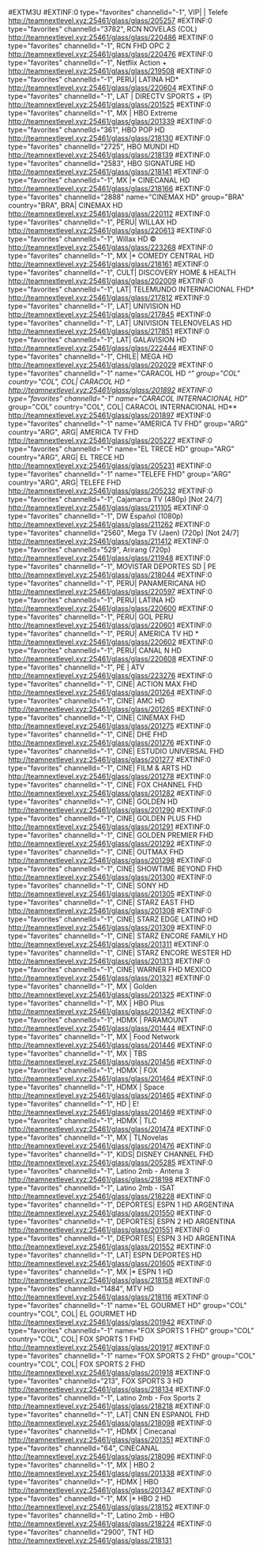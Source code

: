 #EXTM3U
#EXTINF:0 type="favorites" channelId="-1", VIP| | Telefe
http://teamnextlevel.xyz:25461/glass/glass/205257
#EXTINF:0 type="favorites" channelId="3782", RCN NOVELAS (COL)
http://teamnextlevel.xyz:25461/glass/glass/220486
#EXTINF:0 type="favorites" channelId="-1", RCN FHD OPC 2
http://teamnextlevel.xyz:25461/glass/glass/220476
#EXTINF:0 type="favorites" channelId="-1", Netflix Action +
http://teamnextlevel.xyz:25461/glass/glass/219508
#EXTINF:0 type="favorites" channelId="-1", PERU| LATINA HD*
http://teamnextlevel.xyz:25461/glass/glass/220604
#EXTINF:0 type="favorites" channelId="-1", LAT | DIRECTV SPORTS + (P)
http://teamnextlevel.xyz:25461/glass/glass/201525
#EXTINF:0 type="favorites" channelId="-1", MX | HBO Extreme
http://teamnextlevel.xyz:25461/glass/glass/201339
#EXTINF:0 type="favorites" channelId="361", HBO POP HD
http://teamnextlevel.xyz:25461/glass/glass/218130
#EXTINF:0 type="favorites" channelId="2725", HBO MUNDI HD
http://teamnextlevel.xyz:25461/glass/glass/218139
#EXTINF:0 type="favorites" channelId="2583", HBO SIGNATURE HD
http://teamnextlevel.xyz:25461/glass/glass/218141
#EXTINF:0 type="favorites" channelId="-1", MX |* CINECANAL HD
http://teamnextlevel.xyz:25461/glass/glass/218166
#EXTINF:0 type="favorites" channelId="2888" name="CINEMAX HD" group="BRA" country="BRA", BRA| CINEMAX HD
http://teamnextlevel.xyz:25461/glass/glass/220112
#EXTINF:0 type="favorites" channelId="-1", PERU| WILLAX HD
http://teamnextlevel.xyz:25461/glass/glass/220613
#EXTINF:0 type="favorites" channelId="-1", Willax HD ©
http://teamnextlevel.xyz:25461/glass/glass/223268
#EXTINF:0 type="favorites" channelId="-1", MX |* COMEDY CENTRAL HD
http://teamnextlevel.xyz:25461/glass/glass/218161
#EXTINF:0 type="favorites" channelId="-1", CULT| DISCOVERY HOME & HEALTH
http://teamnextlevel.xyz:25461/glass/glass/202009
#EXTINF:0 type="favorites" channelId="-1", LAT| TELEMUNDO INTERNACIONAL FHD*
http://teamnextlevel.xyz:25461/glass/glass/217812
#EXTINF:0 type="favorites" channelId="-1", LAT| UNIVISION HD
http://teamnextlevel.xyz:25461/glass/glass/217845
#EXTINF:0 type="favorites" channelId="-1", LAT| UNIVISION TELENOVELAS HD
http://teamnextlevel.xyz:25461/glass/glass/217851
#EXTINF:0 type="favorites" channelId="-1", LAT| GALAVISION HD
http://teamnextlevel.xyz:25461/glass/glass/222444
#EXTINF:0 type="favorites" channelId="-1", CHILE| MEGA HD
http://teamnextlevel.xyz:25461/glass/glass/202029
#EXTINF:0 type="favorites" channelId="-1" name="CARACOL HD *^" group="COL" country="COL", COL| CARACOL HD *^
http://teamnextlevel.xyz:25461/glass/glass/201892
#EXTINF:0 type="favorites" channelId="-1" name="CARACOL INTERNACIONAL HD**" group="COL" country="COL", COL| CARACOL INTERNACIONAL HD**
http://teamnextlevel.xyz:25461/glass/glass/201897
#EXTINF:0 type="favorites" channelId="-1" name="AMERICA TV FHD" group="ARG" country="ARG", ARG| AMERICA TV FHD
http://teamnextlevel.xyz:25461/glass/glass/205227
#EXTINF:0 type="favorites" channelId="-1" name="EL TRECE HD" group="ARG" country="ARG", ARG| EL TRECE HD
http://teamnextlevel.xyz:25461/glass/glass/205231
#EXTINF:0 type="favorites" channelId="-1" name="TELEFE FHD" group="ARG" country="ARG", ARG| TELEFE FHD
http://teamnextlevel.xyz:25461/glass/glass/205232
#EXTINF:0 type="favorites" channelId="-1", Cajamarca TV (480p) [Not 24/7]
http://teamnextlevel.xyz:25461/glass/glass/211105
#EXTINF:0 type="favorites" channelId="-1", DW Español (1080p)
http://teamnextlevel.xyz:25461/glass/glass/211262
#EXTINF:0 type="favorites" channelId="2560", Mega TV (Jaen) (720p) [Not 24/7]
http://teamnextlevel.xyz:25461/glass/glass/211412
#EXTINF:0 type="favorites" channelId="529", Arirang (720p)
http://teamnextlevel.xyz:25461/glass/glass/211948
#EXTINF:0 type="favorites" channelId="-1", MOVISTAR DEPORTES SD | PE
http://teamnextlevel.xyz:25461/glass/glass/218044
#EXTINF:0 type="favorites" channelId="-1", PERU| PANAMERICANA HD
http://teamnextlevel.xyz:25461/glass/glass/220597
#EXTINF:0 type="favorites" channelId="-1", PERU| LATINA HD
http://teamnextlevel.xyz:25461/glass/glass/220600
#EXTINF:0 type="favorites" channelId="-1", PERU| GOL PERU
http://teamnextlevel.xyz:25461/glass/glass/220601
#EXTINF:0 type="favorites" channelId="-1", PERU| AMERICA TV HD *
http://teamnextlevel.xyz:25461/glass/glass/220602
#EXTINF:0 type="favorites" channelId="-1", PERU| CANAL N HD
http://teamnextlevel.xyz:25461/glass/glass/220608
#EXTINF:0 type="favorites" channelId="-1", PE | ATV
http://teamnextlevel.xyz:25461/glass/glass/223276
#EXTINF:0 type="favorites" channelId="-1", CINE| ACTION MAX FHD
http://teamnextlevel.xyz:25461/glass/glass/201264
#EXTINF:0 type="favorites" channelId="-1", CINE| AMC HD
http://teamnextlevel.xyz:25461/glass/glass/201265
#EXTINF:0 type="favorites" channelId="-1", CINE| CINEMAX FHD
http://teamnextlevel.xyz:25461/glass/glass/201275
#EXTINF:0 type="favorites" channelId="-1", CINE| DHE FHD
http://teamnextlevel.xyz:25461/glass/glass/201276
#EXTINF:0 type="favorites" channelId="-1", CINE| ESTUDIO UNIVERSAL FHD
http://teamnextlevel.xyz:25461/glass/glass/201277
#EXTINF:0 type="favorites" channelId="-1", CINE| FILM & ARTS HD
http://teamnextlevel.xyz:25461/glass/glass/201278
#EXTINF:0 type="favorites" channelId="-1", CINE| FOX CHANNEL FHD
http://teamnextlevel.xyz:25461/glass/glass/201282
#EXTINF:0 type="favorites" channelId="-1", CINE| GOLDEN HD
http://teamnextlevel.xyz:25461/glass/glass/201290
#EXTINF:0 type="favorites" channelId="-1", CINE| GOLDEN PLUS FHD
http://teamnextlevel.xyz:25461/glass/glass/201291
#EXTINF:0 type="favorites" channelId="-1", CINE| GOLDEN PREMIER FHD
http://teamnextlevel.xyz:25461/glass/glass/201292
#EXTINF:0 type="favorites" channelId="-1", CINE| OUTMAX FHD
http://teamnextlevel.xyz:25461/glass/glass/201298
#EXTINF:0 type="favorites" channelId="-1", CINE| SHOWTIME BEYOND FHD
http://teamnextlevel.xyz:25461/glass/glass/201300
#EXTINF:0 type="favorites" channelId="-1", CINE| SONY HD
http://teamnextlevel.xyz:25461/glass/glass/201305
#EXTINF:0 type="favorites" channelId="-1", CINE| STARZ EAST FHD
http://teamnextlevel.xyz:25461/glass/glass/201308
#EXTINF:0 type="favorites" channelId="-1", CINE| STARZ EDGE LATINO HD
http://teamnextlevel.xyz:25461/glass/glass/201309
#EXTINF:0 type="favorites" channelId="-1", CINE| STARZ ENCORE FAMILY HD
http://teamnextlevel.xyz:25461/glass/glass/201311
#EXTINF:0 type="favorites" channelId="-1", CINE| STARZ ENCORE WESTER HD
http://teamnextlevel.xyz:25461/glass/glass/201313
#EXTINF:0 type="favorites" channelId="-1", CINE| WARNER FHD MEXICO
http://teamnextlevel.xyz:25461/glass/glass/201321
#EXTINF:0 type="favorites" channelId="-1", MX | Golden
http://teamnextlevel.xyz:25461/glass/glass/201325
#EXTINF:0 type="favorites" channelId="-1", MX | HBO Plus
http://teamnextlevel.xyz:25461/glass/glass/201342
#EXTINF:0 type="favorites" channelId="-1", HDMX | PARAMOUNT
http://teamnextlevel.xyz:25461/glass/glass/201444
#EXTINF:0 type="favorites" channelId="-1", MX | Food Network
http://teamnextlevel.xyz:25461/glass/glass/201446
#EXTINF:0 type="favorites" channelId="-1", MX | TBS
http://teamnextlevel.xyz:25461/glass/glass/201456
#EXTINF:0 type="favorites" channelId="-1", HDMX | FOX
http://teamnextlevel.xyz:25461/glass/glass/201464
#EXTINF:0 type="favorites" channelId="-1", HDMX | Space
http://teamnextlevel.xyz:25461/glass/glass/201465
#EXTINF:0 type="favorites" channelId="-1", HD | E!
http://teamnextlevel.xyz:25461/glass/glass/201469
#EXTINF:0 type="favorites" channelId="-1", HDMX | TLC
http://teamnextlevel.xyz:25461/glass/glass/201474
#EXTINF:0 type="favorites" channelId="-1", MX | TLNovelas
http://teamnextlevel.xyz:25461/glass/glass/201476
#EXTINF:0 type="favorites" channelId="-1", KIDS| DISNEY CHANNEL FHD
http://teamnextlevel.xyz:25461/glass/glass/205285
#EXTINF:0 type="favorites" channelId="-1", Latino  2mb - Antena 3
http://teamnextlevel.xyz:25461/glass/glass/218198
#EXTINF:0 type="favorites" channelId="-1", Latino 2mb - ISAT
http://teamnextlevel.xyz:25461/glass/glass/218228
#EXTINF:0 type="favorites" channelId="-1", DEPORTES| ESPN 1 HD ARGENTINA
http://teamnextlevel.xyz:25461/glass/glass/201550
#EXTINF:0 type="favorites" channelId="-1", DEPORTES| ESPN 2 HD ARGENTINA
http://teamnextlevel.xyz:25461/glass/glass/201551
#EXTINF:0 type="favorites" channelId="-1", DEPORTES| ESPN 3 HD ARGENTINA
http://teamnextlevel.xyz:25461/glass/glass/201552
#EXTINF:0 type="favorites" channelId="-1", LAT| ESPN DEPORTES HD
http://teamnextlevel.xyz:25461/glass/glass/201605
#EXTINF:0 type="favorites" channelId="-1", MX |* ESPN 1 HD
http://teamnextlevel.xyz:25461/glass/glass/218158
#EXTINF:0 type="favorites" channelId="1484", MTV HD
http://teamnextlevel.xyz:25461/glass/glass/218116
#EXTINF:0 type="favorites" channelId="-1" name="EL GOURMET HD" group="COL" country="COL", COL| EL GOURMET HD
http://teamnextlevel.xyz:25461/glass/glass/201942
#EXTINF:0 type="favorites" channelId="-1" name="FOX SPORTS 1 FHD" group="COL" country="COL", COL| FOX SPORTS 1 FHD
http://teamnextlevel.xyz:25461/glass/glass/201917
#EXTINF:0 type="favorites" channelId="-1" name="FOX SPORTS 2 FHD" group="COL" country="COL", COL| FOX SPORTS 2 FHD
http://teamnextlevel.xyz:25461/glass/glass/201918
#EXTINF:0 type="favorites" channelId="213", FOX SPORTS 3 HD
http://teamnextlevel.xyz:25461/glass/glass/218134
#EXTINF:0 type="favorites" channelId="-1", Latino 2mb - Fox Sports 2
http://teamnextlevel.xyz:25461/glass/glass/218218
#EXTINF:0 type="favorites" channelId="-1", LAT| CNN EN ESPANOL FHD
http://teamnextlevel.xyz:25461/glass/glass/218098
#EXTINF:0 type="favorites" channelId="-1", HDMX | Cinecanal
http://teamnextlevel.xyz:25461/glass/glass/201351
#EXTINF:0 type="favorites" channelId="64", CINECANAL
http://teamnextlevel.xyz:25461/glass/glass/218096
#EXTINF:0 type="favorites" channelId="-1", MX | HBO 2
http://teamnextlevel.xyz:25461/glass/glass/201338
#EXTINF:0 type="favorites" channelId="-1", HDMX | HBO
http://teamnextlevel.xyz:25461/glass/glass/201347
#EXTINF:0 type="favorites" channelId="-1", MX |* HBO 2 HD
http://teamnextlevel.xyz:25461/glass/glass/218152
#EXTINF:0 type="favorites" channelId="-1", Latino  2mb - HBO
http://teamnextlevel.xyz:25461/glass/glass/218224
#EXTINF:0 type="favorites" channelId="2900", TNT HD
http://teamnextlevel.xyz:25461/glass/glass/218131
